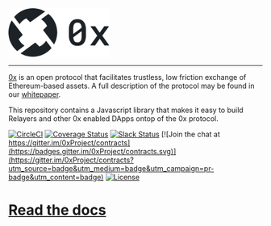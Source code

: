 <img src="https://github.com/0xProject/branding/blob/master/0x_Black_CMYK.png" width="200px" >

---

[0x][website-url] is an open protocol that facilitates trustless, low friction exchange of Ethereum-based assets. A full description of the protocol may be found in our [whitepaper][whitepaper-url].

This repository contains a Javascript library that makes it easy to build Relayers and other 0x enabled DApps ontop of the 0x protocol.

[![CircleCI](https://circleci.com/gh/0xProject/0x.js.svg?style=svg&circle-token=61bf7cd8c9b4e11b132089dfcffdd1be277d1e0c)](https://circleci.com/gh/0xProject/0x.js)
[![Coverage Status](https://coveralls.io/repos/github/0xProject/0x.js/badge.svg?branch=master&t=fp0cXD)](https://coveralls.io/github/0xProject/0x.js?branch=master)
[![Slack Status](http://slack.0xProject.com/badge.svg)](http://slack.0xProject.com)
[![Join the chat at https://gitter.im/0xProject/contracts](https://badges.gitter.im/0xProject/contracts.svg)](https://gitter.im/0xProject/contracts?utm_source=badge&utm_medium=badge&utm_campaign=pr-badge&utm_content=badge)
[![License](https://img.shields.io/badge/License-Apache%202.0-blue.svg)](https://opensource.org/licenses/Apache-2.0)

# [Read the docs][docs-url]

[website-url]: https://0xproject.com/
[whitepaper-url]: https://0xproject.com/pdfs/0x_white_paper.pdf
[docs-url]: https://0xproject.com/docs/0xjs
